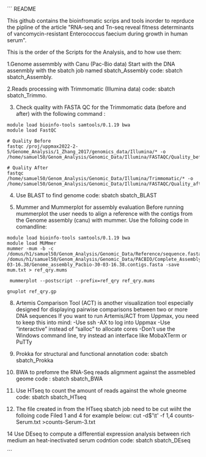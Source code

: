 ´´´
README

This github contains the bioinfromatic scrips and tools inorder to reprduce the pipline of the article "RNA-seq and Tn-seq reveal fitness determinants of vancomycin-resistant Enterococcus faecium during growth in human serum". 

This is the order of the Scripts for the Analysis, and to how use them:

1.Genome assemmbly with Canu (Pac-Bio data)
Start with the DNA assenmbly with the sbatch job named sbatch_Assembly
code: sbatch sbatch_Assembly.

2.Reads processing with Trimmomatic (Illumina data)
code: sbatch sbatch_Trimmo.

3. Check quality with FASTA QC for the Trimmomatic data (before and after) with the following command :

```
module load bioinfo-tools samtools/0.1.19 bwa
module load FastQC

# Quality Before
fastqc /proj/uppmax2022-2-5/Genome_Analysis/1_Zhang_2017/genomics_data/Illumina/* -o /home/samuel50/Genom_Analysis/Genomic_Data/Illumina/FASTAQC/Quality_before

# Quality After
fastqc /home/samuel50/Genom_Analysis/Genomic_Data/Illumina/Trimmomatic/* -o /home/samuel50/Genom_Analysis/Genomic_Data/Illumina/FASTAQC/Quality_after
```

4. Use BLAST to find genome
code: sbatch sbatch_BLAST

6.  Mummer and Mummerplot for assembly evaluation
Before running mummerplot the user needs to align a reference with the contigs from the Genome assembly (canu) with mummer.
Use the folloing code in comandline:
```
module load bioinfo-tools samtools/0.1.19 bwa
module load MUMmer
mummer -mum -b -c /domus/h1/samuel50/Genom_Analysis/Genomic_Data/Reference/sequence.fasta /domus/h1/samuel50/Genom_Analysis/Genomic_Data/PACBIO/Complete_Assembly/Complete_Assembly_PACKBIO_30-03-16.38/Genome_assembly_Pacbio-30-03-16.38.contigs.fasta -save mum.txt > ref_qry.mums
 
 mummerplot --postscript --prefix=ref_qry ref_qry.mums

gnuplot ref_qry.gp

```

8. Artemis Comparison Tool (ACT) is another visualization tool especially designed for displaying pairwise comparisons between two or more DNA sequences
If you want to run Artemis/ACT from Uppmax, you need to keep this into mind:
-Use ssh -AX to log into Uppmax
-Use “interactive” instead of “salloc” to allocate cores
-Don’t use the Windows command line, try instead an interface like MobaXTerm or PuTTy

9. Prokka for structural and functional annotation
code: sbatch sbatch_Prokka 

11. BWA to prefomre the RNA-Seq reads aligmment against the assmebled geome
code : sbatch sbatch_BWA

12. Use HTseq to count the amount of reads against the whole gneome
code: sbatch sbatch_HTseq

13. The file created in from the HTseq sbatch job need to be cut wiiht the folloing code
Filed 1 and 4 for example below:
cut -d$'\t' -f 1,4 counts-Serum.txt >counts-Serum-3.txt

14 Use DEseq to compute a differential expression analysis between rich medium an heat-inectivated serum codntion
code: sbatch sbatch_DEseq


´´´
